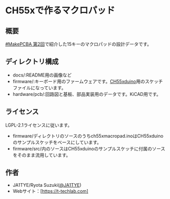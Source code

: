 # CH55xで作るマクロパッド

## 概要
[#MakePCBA 第2回](https://makepcba02.peatix.com/)で紹介した15キーのマクロパッドの設計データです。

## ディレクトリ構成
- docs/:README用の画像など
- firmware/:キーボード用のファームウェアです。[CH55xduino](https://github.com/DeqingSun/ch55xduino)用のスケッチファイルになっています。
- hardware/pcb/:回路図と基板、部品実装用のデータです。KiCAD用です。

## ライセンス
LGPL-2.1ライセンスに従います。

- firmware/ディレクトリのソースのうちch55xmacropad.inoはCH55xduinoのサンプルスケッチをベースにしています。
- firmware/src/内のソースはCH55xduinoのサンプルスケッチに付属のソースをそのまま流用しています。

## 作者
- JA1TYE/Ryota Suzuki([@JA1TYE](https://twitter.com/JA1TYE))
- Webサイト：[https://t-techlab.com]
